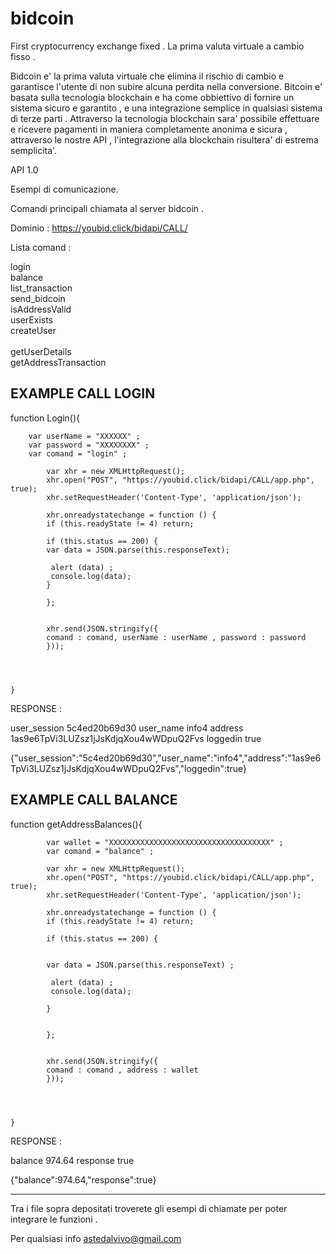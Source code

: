 # bidcoin
First cryptocurrency exchange fixed .
La prima valuta virtuale a cambio fisso . 

Bidcoin e' la prima valuta virtuale che elimina il rischio di cambio e garantisce l'utente di non subire alcuna perdita nella conversione. 
Bitcoin e' basata sulla tecnologia blockchain e ha come obbiettivo di fornire un sistema sicuro e garantito , e una integrazione semplice in qualsiasi sistema di terze parti . 
Attraverso la tecnologia blockchain sara' possibile effettuare e ricevere pagamenti in maniera completamente anonima e sicura , attraverso le nostre API , l'integrazione alla blockchain risultera' di estrema semplicita'.




API 1.0 

Esempi di comunicazione.

Comandi principali chiamata al server bidcoin . <br>

Dominio : https://youbid.click/bidapi/CALL/  <br>

Lista comand : <br>


login <br>
balance <br>
list_transaction <br>
send_bidcoin <br> 
isAddressValid <BR>
userExists <BR>
createUser <BR>  
getUserDetails <BR>
getAddressTransaction <BR>



EXAMPLE CALL LOGIN 
-------------------------------------


function Login(){

		var userName = "XXXXXX" ; 
		var password = "XXXXXXXX" ; 
		var comand = "login" ;
	
			var xhr = new XMLHttpRequest();
			xhr.open("POST", "https://youbid.click/bidapi/CALL/app.php", true);
			xhr.setRequestHeader('Content-Type', 'application/json');
			
			xhr.onreadystatechange = function () {
			if (this.readyState != 4) return;

			if (this.status == 200) {
			var data = JSON.parse(this.responseText);

			 alert (data) ;
			 console.log(data); 
			}
		
			};

			
			xhr.send(JSON.stringify({
			comand : comand, userName : userName , password : password 
			}));	
			

			

	}
  
  
  RESPONSE : 
  
user_session	5c4ed20b69d30
user_name	info4
address	1as9e6TpVi3LUZsz1jJsKdjqXou4wWDpuQ2Fvs
loggedin	true

{"user_session":"5c4ed20b69d30","user_name":"info4","address":"1as9e6TpVi3LUZsz1jJsKdjqXou4wWDpuQ2Fvs","loggedin":true}



  
 
EXAMPLE CALL BALANCE 
-------------------------------------
 


function getAddressBalances(){

			var wallet = "XXXXXXXXXXXXXXXXXXXXXXXXXXXXXXXXXXXX" ;
			var comand = "balance" ; 
	
			var xhr = new XMLHttpRequest();
			xhr.open("POST", "https://youbid.click/bidapi/CALL/app.php", true);
			xhr.setRequestHeader('Content-Type', 'application/json');
			
			xhr.onreadystatechange = function () {
			if (this.readyState != 4) return;

			if (this.status == 200) {
				
				
			var data = JSON.parse(this.responseText) ;

			 alert (data) ;
			 console.log(data); 
			
			}
			
		
			};

			
			xhr.send(JSON.stringify({
			comand : comand , address : wallet 
			}));	
			

			

	}
	
  
  
  
   RESPONSE : 
   
   balance	974.64
   response	true
   
   {"balance":974.64,"response":true}
   
   
------------------------------------------------------------------------------------------------------------------

Tra i file sopra depositati troverete gli esempi di chiamate per poter integrare le funzioni . 


Per qualsiasi info astedalvivo@gmail.com 


   


   
